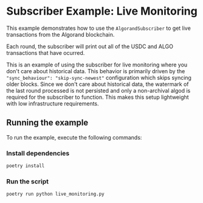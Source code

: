 # Subscriber Example: Live Monitoring

This example demonstrates how to use the `AlgorandSubscriber` to get live transactions from the Algorand blockchain.

Each round, the subscriber will print out all of the USDC and ALGO transactions that have ocurred.

This is an example of using the subscriber for live monitoring where you don't care about historical data. This behavior is primarily driven by the `"sync_behaviour": "skip-sync-newest"` configuration which skips syncing older blocks. Since we don't care about historical data, the watermark of the last round processed is not persisted and only a non-archival algod is required for the subscriber to function. This makes this setup lightweight with low infrastructure requirements.

## Running the example

To run the example, execute the following commands:

### Install dependencies

```bash
poetry install
```

### Run the script

```bash
poetry run python live_monitoring.py
```
